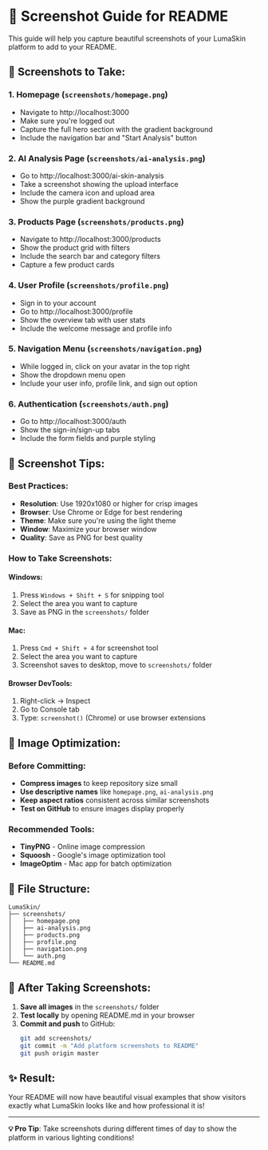# 📸 Screenshot Guide for README

This guide will help you capture beautiful screenshots of your LumaSkin platform to add to your README.

## 🎯 **Screenshots to Take:**

### **1. Homepage (`screenshots/homepage.png`)**
- Navigate to http://localhost:3000
- Make sure you're logged out
- Capture the full hero section with the gradient background
- Include the navigation bar and "Start Analysis" button

### **2. AI Analysis Page (`screenshots/ai-analysis.png`)**
- Go to http://localhost:3000/ai-skin-analysis
- Take a screenshot showing the upload interface
- Include the camera icon and upload area
- Show the purple gradient background

### **3. Products Page (`screenshots/products.png`)**
- Navigate to http://localhost:3000/products
- Show the product grid with filters
- Include the search bar and category filters
- Capture a few product cards

### **4. User Profile (`screenshots/profile.png`)**
- Sign in to your account
- Go to http://localhost:3000/profile
- Show the overview tab with user stats
- Include the welcome message and profile info

### **5. Navigation Menu (`screenshots/navigation.png`)**
- While logged in, click on your avatar in the top right
- Show the dropdown menu open
- Include your user info, profile link, and sign out option

### **6. Authentication (`screenshots/auth.png`)**
- Go to http://localhost:3000/auth
- Show the sign-in/sign-up tabs
- Include the form fields and purple styling

## 📱 **Screenshot Tips:**

### **Best Practices:**
- **Resolution**: Use 1920x1080 or higher for crisp images
- **Browser**: Use Chrome or Edge for best rendering
- **Theme**: Make sure you're using the light theme
- **Window**: Maximize your browser window
- **Quality**: Save as PNG for best quality

### **How to Take Screenshots:**

#### **Windows:**
1. Press `Windows + Shift + S` for snipping tool
2. Select the area you want to capture
3. Save as PNG in the `screenshots/` folder

#### **Mac:**
1. Press `Cmd + Shift + 4` for screenshot tool
2. Select the area you want to capture
3. Screenshot saves to desktop, move to `screenshots/` folder

#### **Browser DevTools:**
1. Right-click → Inspect
2. Go to Console tab
3. Type: `screenshot()` (Chrome) or use browser extensions

## 🎨 **Image Optimization:**

### **Before Committing:**
- **Compress images** to keep repository size small
- **Use descriptive names** like `homepage.png`, `ai-analysis.png`
- **Keep aspect ratios** consistent across similar screenshots
- **Test on GitHub** to ensure images display properly

### **Recommended Tools:**
- **TinyPNG** - Online image compression
- **Squoosh** - Google's image optimization tool
- **ImageOptim** - Mac app for batch optimization

## 📁 **File Structure:**

```
LumaSkin/
├── screenshots/
│   ├── homepage.png
│   ├── ai-analysis.png
│   ├── products.png
│   ├── profile.png
│   ├── navigation.png
│   └── auth.png
└── README.md
```

## 🚀 **After Taking Screenshots:**

1. **Save all images** in the `screenshots/` folder
2. **Test locally** by opening README.md in your browser
3. **Commit and push** to GitHub:
   ```bash
   git add screenshots/
   git commit -m "Add platform screenshots to README"
   git push origin master
   ```

## ✨ **Result:**

Your README will now have beautiful visual examples that show visitors exactly what LumaSkin looks like and how professional it is!

---

**💡 Pro Tip**: Take screenshots during different times of day to show the platform in various lighting conditions!
